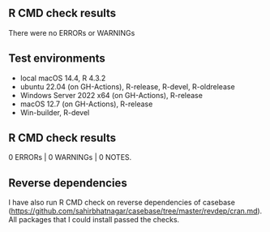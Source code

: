 ## R CMD check results

There were no ERRORs or WARNINGs

## Test environments

* local macOS 14.4, R 4.3.2
* ubuntu 22.04 (on GH-Actions), R-release, R-devel, R-oldrelease
* Windows Server 2022 x64 (on GH-Actions), R-release
* macOS 12.7 (on GH-Actions), R-release
* Win-builder, R-devel

## R CMD check results

0 ERRORs | 0 WARNINGs | 0 NOTES.

## Reverse dependencies

I have also run R CMD check on reverse dependencies of casebase 
(https://github.com/sahirbhatnagar/casebase/tree/master/revdep/cran.md). 
All packages that I could install passed the checks.
